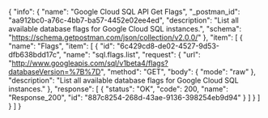 {
  "info": {
    "name": "Google Cloud SQL API Get Flags",
    "_postman_id": "aa912bc0-a76c-4bb7-ba57-4452e02ee4ed",
    "description": "List all available database flags for Google Cloud SQL instances.",
    "schema": "https://schema.getpostman.com/json/collection/v2.0.0/"
  },
  "item": [
    {
      "name": "Flags",
      "item": [
        {
          "id": "6c429cd8-de02-4527-9d53-dfb638bdd17c",
          "name": "sql.flags.list",
          "request": {
            "url": "http://www.googleapis.com/sql/v1beta4/flags?databaseVersion=%7B%7D",
            "method": "GET",
            "body": {
              "mode": "raw"
            },
            "description": "List all available database flags for Google Cloud SQL instances."
          },
          "response": [
            {
              "status": "OK",
              "code": 200,
              "name": "Response_200",
              "id": "887c8254-268d-43ae-9136-398254eb9d94"
            }
          ]
        }
      ]
    }
  ]
}